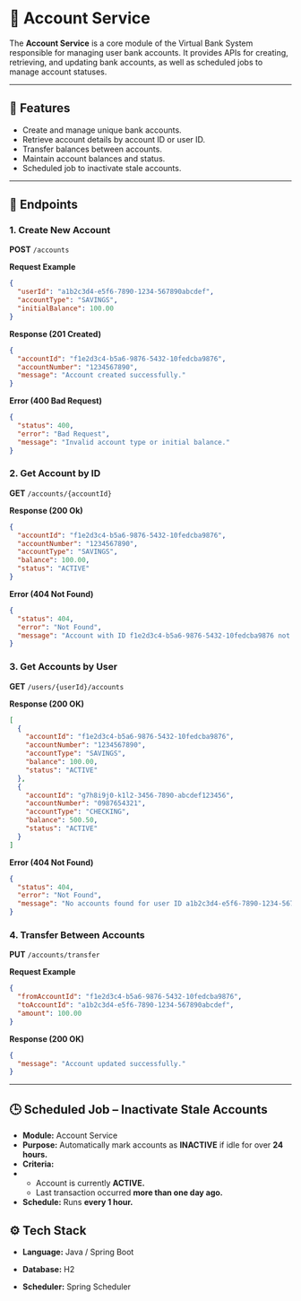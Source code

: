 # 🏦 Account Service  

The **Account Service** is a core module of the Virtual Bank System responsible for managing user bank accounts. It provides APIs for creating, retrieving, and updating bank accounts, as well as scheduled jobs to manage account statuses.  

---

## 🚀 Features  

- Create and manage unique bank accounts.  
- Retrieve account details by account ID or user ID.  
- Transfer balances between accounts.  
- Maintain account balances and status.  
- Scheduled job to inactivate stale accounts.  

---

## 📌 Endpoints  

### 1. Create New Account  
**POST** `/accounts`  

**Request Example**  
```json
{
  "userId": "a1b2c3d4-e5f6-7890-1234-567890abcdef",
  "accountType": "SAVINGS",
  "initialBalance": 100.00
}
```
**Response (201 Created)**  
```json
{
  "accountId": "f1e2d3c4-b5a6-9876-5432-10fedcba9876",
  "accountNumber": "1234567890",
  "message": "Account created successfully."
}
```
**Error (400 Bad Request)**  
```json
{
  "status": 400,
  "error": "Bad Request",
  "message": "Invalid account type or initial balance."
}
```
### 2. Get Account by ID  
**GET** `/accounts/{accountId}`  


**Response (200 Ok)**  
```json
{
  "accountId": "f1e2d3c4-b5a6-9876-5432-10fedcba9876",
  "accountNumber": "1234567890",
  "accountType": "SAVINGS",
  "balance": 100.00,
  "status": "ACTIVE"
}
```
**Error (404 Not Found)**  
```json
{
  "status": 404,
  "error": "Not Found",
  "message": "Account with ID f1e2d3c4-b5a6-9876-5432-10fedcba9876 not found."
}
```
### 3. Get Accounts by User 
**GET** `/users/{userId}/accounts`  


**Response (200 OK)**  
```json
[
  {
    "accountId": "f1e2d3c4-b5a6-9876-5432-10fedcba9876",
    "accountNumber": "1234567890",
    "accountType": "SAVINGS",
    "balance": 100.00,
    "status": "ACTIVE"
  },
  {
    "accountId": "g7h8i9j0-k1l2-3456-7890-abcdef123456",
    "accountNumber": "0987654321",
    "accountType": "CHECKING",
    "balance": 500.50,
    "status": "ACTIVE"
  }
]
```
**Error (404 Not Found)**  
```json
{
  "status": 404,
  "error": "Not Found",
  "message": "No accounts found for user ID a1b2c3d4-e5f6-7890-1234-567890abcdef."
}
```
### 4. Transfer Between Accounts  
**PUT** `/accounts/transfer`  

**Request Example**  
```json
{
  "fromAccountId": "f1e2d3c4-b5a6-9876-5432-10fedcba9876",
  "toAccountId": "a1b2c3d4-e5f6-7890-1234-567890abcdef",
  "amount": 100.00
}
```
**Response (200 OK)**  
```json
{
  "message": "Account updated successfully."
}
```
---
## 🕒 Scheduled Job – Inactivate Stale Accounts
- **Module:** Account Service
- **Purpose:** Automatically mark accounts as **INACTIVE** if idle for over **24 hours.**
- **Criteria:**
- - Account is currently **ACTIVE.**
  - Last transaction occurred **more than one day ago.**
- **Schedule:** Runs **every 1 hour.**
## ⚙️ Tech Stack
- **Language:** Java / Spring Boot 

- **Database:** H2

- **Scheduler:** Spring Scheduler


